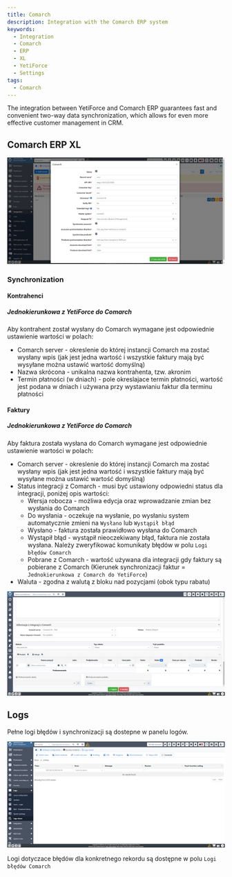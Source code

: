```yaml
---
title: Comarch
description: Integration with the Comarch ERP system
keywords:
  - Integration
  - Comarch
  - ERP
  - XL
  - YetiForce
  - Settings
tags:
  - Comarch
---
```


The integration between YetiForce and Comarch ERP guarantees fast and convenient two-way data synchronization, which allows for even more effective customer management in CRM.

## Comarch ERP XL

![comarch-xl-1](comarch-xl-1.jpg)

### Synchronization

#### Kontrahenci

##### Jednokierunkowa z YetiForce do Comarch

Aby kontrahent został wysłany do Comarch wymagane jest odpowiednie ustawienie wartości w polach:

- Comarch server - okreslenie do której instancji Comarch ma zostać wysłany wpis (jak jest jedna wartość i wszystkie faktury mają być wysyłane można ustawić wartość domyślną)
- Nazwa skrócona - unikalna nazwa kontrahenta, tzw. akronim
- Termin płatności (w dniach) - pole okreslajace termin płatności, wartość jest podana w dniach i używana przy wystawianiu faktur dla terminu płatności

#### Faktury

##### Jednokierunkowa z YetiForce do Comarch

Aby faktura została wysłana do Comarch wymagane jest odpowiednie ustawienie wartości w polach:

- Comarch server - okreslenie do której instancji Comarch ma zostać wysłany wpis (jak jest jedna wartość i wszystkie faktury mają być wysyłane można ustawić wartość domyślną)
- Status integracji z Comarch - musi być ustawiony odpowiedni status dla integracji, poniżej opis wartości:
  - Wersja robocza - możliwa edycja oraz wprowadzanie zmian bez wysłania do Comarch
  - Do wysłania - oczekuje na wysłanie, po wysłaniu system automatycznie zmieni na `Wysłano` lub `Wystąpił błąd`
  - Wysłano - faktura została prawidłowo wysłana do Comarch
  - Wystąpił błąd - wystąpił nieoczekiwany błąd, faktura nie została wysłana. Należy zweryfikować komunikaty błędów w polu `Logi błędów Comarch`
  - Pobrane z Comarch - wartość używana dla integracji gdy faktury są pobierane z Comarch (Kierunek synchronizacji faktur = `Jednokierunkowa z Comarch do YetiForce`)
- Waluta - zgodna z walutą z bloku nad pozycjami (obok typu rabatu)

![crm-xl-fv-1.jpg](crm-xl-fv-1.jpg)

## Logs

Pełne logi błędów i synchronizacji są dostepne w panelu logów.

![comarch-logs](comarch-logs.jpg)

Logi dotyczace błędów dla konkretnego rekordu są dostępne w polu `Logi błędów Comarch`
